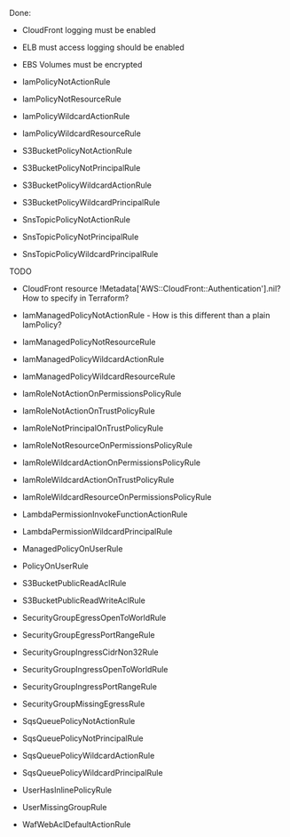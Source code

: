 

Done:
* CloudFront logging must be enabled

* ELB must access logging should be enabled

* EBS Volumes must be encrypted

* IamPolicyNotActionRule
* IamPolicyNotResourceRule
* IamPolicyWildcardActionRule
* IamPolicyWildcardResourceRule

* S3BucketPolicyNotActionRule
* S3BucketPolicyNotPrincipalRule
* S3BucketPolicyWildcardActionRule
* S3BucketPolicyWildcardPrincipalRule

* SnsTopicPolicyNotActionRule
* SnsTopicPolicyNotPrincipalRule
* SnsTopicPolicyWildcardPrincipalRule

TODO
* CloudFront resource !Metadata['AWS::CloudFront::Authentication'].nil?  How to specify in Terraform?

* IamManagedPolicyNotActionRule  - How is this different than a plain IamPolicy?
* IamManagedPolicyNotResourceRule
* IamManagedPolicyWildcardActionRule
* IamManagedPolicyWildcardResourceRule

* IamRoleNotActionOnPermissionsPolicyRule
* IamRoleNotActionOnTrustPolicyRule
* IamRoleNotPrincipalOnTrustPolicyRule
* IamRoleNotResourceOnPermissionsPolicyRule
* IamRoleWildcardActionOnPermissionsPolicyRule
* IamRoleWildcardActionOnTrustPolicyRule
* IamRoleWildcardResourceOnPermissionsPolicyRule

* LambdaPermissionInvokeFunctionActionRule
* LambdaPermissionWildcardPrincipalRule

* ManagedPolicyOnUserRule
* PolicyOnUserRule

* S3BucketPublicReadAclRule
* S3BucketPublicReadWriteAclRule

* SecurityGroupEgressOpenToWorldRule
* SecurityGroupEgressPortRangeRule
* SecurityGroupIngressCidrNon32Rule
* SecurityGroupIngressOpenToWorldRule
* SecurityGroupIngressPortRangeRule
* SecurityGroupMissingEgressRule

* SqsQueuePolicyNotActionRule
* SqsQueuePolicyNotPrincipalRule
* SqsQueuePolicyWildcardActionRule
* SqsQueuePolicyWildcardPrincipalRule

* UserHasInlinePolicyRule
* UserMissingGroupRule

* WafWebAclDefaultActionRule
